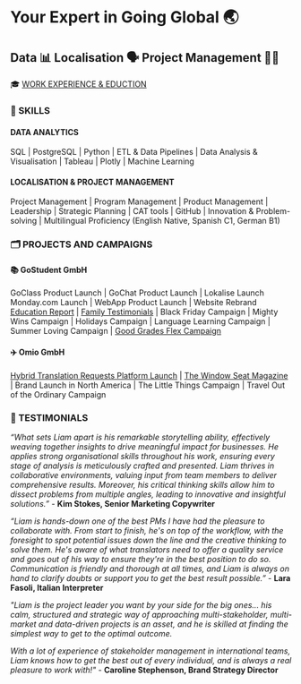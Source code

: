 # Your Expert in Going Global 🌏
## Data 📊 Localisation 🗣️ Project Management 🧑‍💻

🎓 [WORK EXPERIENCE & EDUCTION](https://liam-clowes.github.io/work_edu)

### 🤹 SKILLS

#### DATA ANALYTICS
SQL | PostgreSQL | Python | ETL & Data Pipelines | Data Analysis & Visualisation | Tableau | Plotly | Machine Learning

#### LOCALISATION & PROJECT MANAGEMENT
Project Management | Program Management | Product Management | Leadership | Strategic Planning | CAT tools | GitHub | Innovation & Problem-solving | Multilingual Proficiency (English Native, Spanish C1, German B1)


### 🗂️ PROJECTS AND CAMPAIGNS
#### 📚 GoStudent GmbH
GoClass Product Launch | GoChat Product Launch | Lokalise Launch
Monday.com Launch | WebApp Product Launch | Website Rebrand
[Education Report](https://github.com/liam-clowes/portfolio/blob/main/assets/GoStudent%20Educational%20Report%202021.pdf) | [Family Testimonials](https://liam-clowes.github.io/gs_ft/) | Black Friday Campaign 
| Mighty Wins Campaign | Holidays Campaign | Language Learning Campaign 
| Summer Loving Campaign | [Good Grades Flex Campaign](https://liam-clowes.github.io/ggf/)

#### ✈️ Omio GmbH
[Hybrid Translation Requests Platform Launch](https://liam-clowes.github.io/wc/) 
| [The Window Seat Magazine](https://www.omio.com/window-seat/) 
| Brand Launch in North America | The Little Things Campaign | 
Travel Out of the Ordinary Campaign

### 📝 TESTIMONIALS

_“What sets Liam apart is his remarkable storytelling ability, effectively weaving together insights to drive meaningful impact for businesses. He applies strong organisational skills throughout his work, ensuring every stage of analysis is meticulously crafted and presented. Liam thrives in collaborative environments, valuing input from team members to deliver comprehensive results. Moreover, his critical thinking skills allow him to dissect problems from multiple angles, leading to innovative and insightful solutions.”_ - **Kim Stokes, Senior Marketing Copywriter**

_“Liam is hands-down one of the best PMs I have had the pleasure to collaborate with. From start to finish, he's on top of the workflow, with the foresight to spot potential issues down the line and the creative thinking to solve them. He's aware of what translators need to offer a quality service and goes out of his way to ensure they're in the best position to do so. Communication is friendly and thorough at all times, and Liam is always on hand to clarify doubts or support you to get the best result possible.”_ - **Lara Fasoli, Italian Interpreter**

_"Liam is the project leader you want by your side for the big ones... his calm, structured and strategic way of approaching multi-stakeholder, multi-market and data-driven projects is an asset, and he is skilled at finding the simplest way to get to the optimal outcome._

_With a lot of experience of stakeholder management in international teams, Liam knows how to get the best out of every individual, and is always a real pleasure to work with!"_ - **Caroline Stephenson, Brand Strategy Director**








